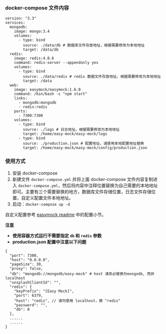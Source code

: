 ### docker-compose 文件内容
```
version: "3.3"
services:
  mongodb:
    image: mongo:3.4
    volumes:
      - type: bind
        source: ./data/db # 数据库文件存放地址，根据需要修改为本地地址
        target: /data/db
  redis:
    image: redis:4.0.6
    command: redis-server --appendonly yes
    volumes:
      - type: bind
        source: ./data/redis # redis 数据文件存放地址，根据需要修改为本地地址
        target: /data
  web:
    image: easymock/easymock:1.6.0
    command: /bin/bash -c "npm start"
    links:
      - mongodb:mongodb
      - redis:redis
    ports:
      - 7300:7300
    volumes:
      - type: bind 
        source: ./logs # 日志地址，根据需要修改为本地地址
        target: /home/easy-mock/easy-mock/logs
      - type: bind
        source: ./production.json # 配置地址，请使用本地配置地址替换
        target: /home/easy-mock/easy-mock/config/production.json
```

### 使用方式
1. 安装 docker-compose
2. 新建文件 `docker-compose.yml` 并将上面 docker-compose 文件内容复制进入 `docker-compose.yml`，然后将内容中注释位置替换为自己需要的本地地址即可。主要有三个需要替换的地方，数据库文件存储位置，日志文件存储位置，自定义配置文件本地地址。
3. 启动：`docker-compose up -d`

自定义配置参考 [easymock readme](https://github.com/easy-mock/easy-mock) 中的配置小节。

**注意**
* **使用容器方式运行不需要指定 `db` 和 `redis` 参数**
* **production.json 配置中注意以下问题**

```
{
  "port": 7300,
  "host": "0.0.0.0",
  "pageSize": 30,
  "proxy": false,
  "db": "mongodb://mongodb/easy-mock" # host 请务必替换为mongodb, 而非 localhost
  "unsplashClientId": "",
  "redis": {
    "keyPrefix": "[Easy Mock]",
    "port": 6379,
    "host": "redis", // 请勿使用 localhost，换 "redis"
    "password": "",
    "db": 0
  },
  ......
  ......
}
```
